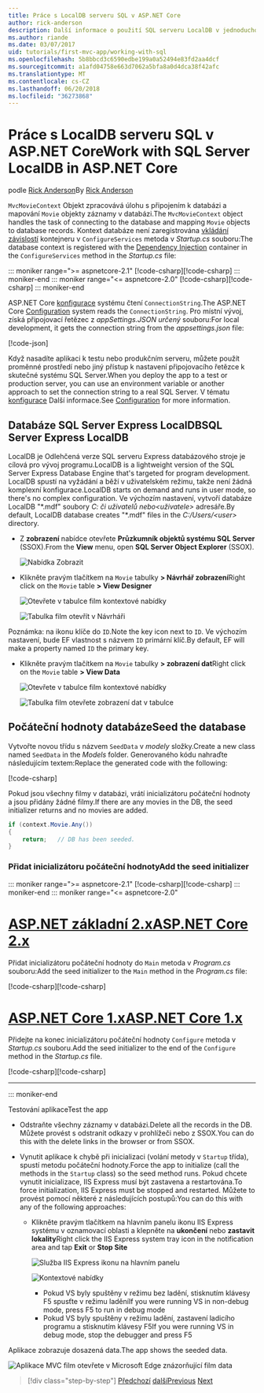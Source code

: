 ```yaml
---
title: Práce s LocalDB serveru SQL v ASP.NET Core
author: rick-anderson
description: Další informace o použití SQL serveru LocalDB v jednoduchou aplikaci ASP.NET MVC jádra.
ms.author: riande
ms.date: 03/07/2017
uid: tutorials/first-mvc-app/working-with-sql
ms.openlocfilehash: 5b8bbcd3c6590edbe199a0a52494e83fd2aa4dcf
ms.sourcegitcommit: a1afd04758e663d7062a5bfa8a0d4dca38f42afc
ms.translationtype: MT
ms.contentlocale: cs-CZ
ms.lasthandoff: 06/20/2018
ms.locfileid: "36273868"
---
```

# <a name="work-with-sql-server-localdb-in-aspnet-core"></a><span data-ttu-id="81cd5-103">Práce s LocalDB serveru SQL v ASP.NET Core</span><span class="sxs-lookup"><span data-stu-id="81cd5-103">Work with SQL Server LocalDB in ASP.NET Core</span></span>

<span data-ttu-id="81cd5-104">podle [Rick Anderson](https://twitter.com/RickAndMSFT)</span><span class="sxs-lookup"><span data-stu-id="81cd5-104">By [Rick Anderson](https://twitter.com/RickAndMSFT)</span></span>

<span data-ttu-id="81cd5-105">`MvcMovieContext` Objekt zpracovává úlohu s připojením k databázi a mapování `Movie` objekty záznamy v databázi.</span><span class="sxs-lookup"><span data-stu-id="81cd5-105">The `MvcMovieContext` object handles the task of connecting to the database and mapping `Movie` objects to database records.</span></span> <span data-ttu-id="81cd5-106">Kontext databáze není zaregistrována [vkládání závislostí](xref:fundamentals/dependency-injection) kontejneru v `ConfigureServices` metoda v *Startup.cs* souboru:</span><span class="sxs-lookup"><span data-stu-id="81cd5-106">The database context is registered with the [Dependency Injection](xref:fundamentals/dependency-injection) container in the `ConfigureServices` method in the *Startup.cs* file:</span></span>

::: moniker range=">= aspnetcore-2.1"
<span data-ttu-id="81cd5-107">[!code-csharp[](~/tutorials/first-mvc-app/start-mvc/sample/MvcMovie21/Startup.cs?name=ConfigureServices&highlight=13-99)]</span><span class="sxs-lookup"><span data-stu-id="81cd5-107">[!code-csharp[](~/tutorials/first-mvc-app/start-mvc/sample/MvcMovie21/Startup.cs?name=ConfigureServices&highlight=13-99)]</span></span>
::: moniker-end
::: moniker range="<= aspnetcore-2.0"
<span data-ttu-id="81cd5-108">[!code-csharp[](~/tutorials/first-mvc-app/start-mvc/sample/MvcMovie/Startup.cs?name=ConfigureServices&highlight=6-7)]</span><span class="sxs-lookup"><span data-stu-id="81cd5-108">[!code-csharp[](~/tutorials/first-mvc-app/start-mvc/sample/MvcMovie/Startup.cs?name=ConfigureServices&highlight=6-7)]</span></span>
::: moniker-end

<span data-ttu-id="81cd5-109">ASP.NET Core [konfigurace](xref:fundamentals/configuration/index) systému čtení `ConnectionString`.</span><span class="sxs-lookup"><span data-stu-id="81cd5-109">The ASP.NET Core [Configuration](xref:fundamentals/configuration/index) system reads the `ConnectionString`.</span></span> <span data-ttu-id="81cd5-110">Pro místní vývoj, získá připojovací řetězec z *appSettings.JSON určený* souboru:</span><span class="sxs-lookup"><span data-stu-id="81cd5-110">For local development, it gets the connection string from the *appsettings.json* file:</span></span>

[!code-json[](start-mvc/sample/MvcMovie/appsettings.json?highlight=2&range=8-10)]

<span data-ttu-id="81cd5-111">Když nasadíte aplikaci k testu nebo produkčním serveru, můžete použít proměnné prostředí nebo jiný přístup k nastavení připojovacího řetězce k skutečné systému SQL Server.</span><span class="sxs-lookup"><span data-stu-id="81cd5-111">When you deploy the app to a test or production server, you can use an environment variable or another approach to set the connection string to a real SQL Server.</span></span> <span data-ttu-id="81cd5-112">V tématu [konfigurace](xref:fundamentals/configuration/index) Další informace.</span><span class="sxs-lookup"><span data-stu-id="81cd5-112">See [Configuration](xref:fundamentals/configuration/index) for more information.</span></span>

## <a name="sql-server-express-localdb"></a><span data-ttu-id="81cd5-113">Databáze SQL Server Express LocalDB</span><span class="sxs-lookup"><span data-stu-id="81cd5-113">SQL Server Express LocalDB</span></span>

<span data-ttu-id="81cd5-114">LocalDB je Odlehčená verze SQL serveru Express databázového stroje je cílová pro vývoj programu.</span><span class="sxs-lookup"><span data-stu-id="81cd5-114">LocalDB is a lightweight version of the SQL Server Express Database Engine that's targeted for program development.</span></span> <span data-ttu-id="81cd5-115">LocalDB spustí na vyžádání a běží v uživatelském režimu, takže není žádná komplexní konfigurace.</span><span class="sxs-lookup"><span data-stu-id="81cd5-115">LocalDB starts on demand and runs in user mode, so there's no complex configuration.</span></span> <span data-ttu-id="81cd5-116">Ve výchozím nastavení, vytvoří databáze LocalDB "\*.mdf" soubory *C: či uživatelů nebo\<uživatele\>*  adresáře.</span><span class="sxs-lookup"><span data-stu-id="81cd5-116">By default, LocalDB database creates "\*.mdf" files in the *C:/Users/\<user\>* directory.</span></span>

* <span data-ttu-id="81cd5-117">Z **zobrazení** nabídce otevřete **Průzkumník objektů systému SQL Server** (SSOX).</span><span class="sxs-lookup"><span data-stu-id="81cd5-117">From the **View** menu, open **SQL Server Object Explorer** (SSOX).</span></span>

  ![Nabídka Zobrazit](working-with-sql/_static/ssox.png)

* <span data-ttu-id="81cd5-119">Klikněte pravým tlačítkem na `Movie` tabulky **> Návrhář zobrazení**</span><span class="sxs-lookup"><span data-stu-id="81cd5-119">Right click on the `Movie` table **> View Designer**</span></span>

  ![Otevřete v tabulce film kontextové nabídky](working-with-sql/_static/design.png)

  ![Tabulka film otevřít v Návrháři](working-with-sql/_static/dv.png)

<span data-ttu-id="81cd5-122">Poznámka: na ikonu klíče do `ID`.</span><span class="sxs-lookup"><span data-stu-id="81cd5-122">Note the key icon next to `ID`.</span></span> <span data-ttu-id="81cd5-123">Ve výchozím nastavení, bude EF vlastnost s názvem `ID` primární klíč.</span><span class="sxs-lookup"><span data-stu-id="81cd5-123">By default, EF will make a property named `ID` the primary key.</span></span>

* <span data-ttu-id="81cd5-124">Klikněte pravým tlačítkem na `Movie` tabulky **> zobrazení dat**</span><span class="sxs-lookup"><span data-stu-id="81cd5-124">Right click on the `Movie` table **> View Data**</span></span>

  ![Otevřete v tabulce film kontextové nabídky](working-with-sql/_static/ssox2.png)

  ![Tabulka film otevřete zobrazení dat v tabulce](working-with-sql/_static/vd22.png)

## <a name="seed-the-database"></a><span data-ttu-id="81cd5-127">Počáteční hodnoty databáze</span><span class="sxs-lookup"><span data-stu-id="81cd5-127">Seed the database</span></span>

<span data-ttu-id="81cd5-128">Vytvořte novou třídu s názvem `SeedData` v *modely* složky.</span><span class="sxs-lookup"><span data-stu-id="81cd5-128">Create a new class named `SeedData` in the *Models* folder.</span></span> <span data-ttu-id="81cd5-129">Generovaného kódu nahraďte následujícím textem:</span><span class="sxs-lookup"><span data-stu-id="81cd5-129">Replace the generated code with the following:</span></span>

[!code-csharp[](start-mvc/sample/MvcMovie/Models/SeedData.cs?name=snippet_1)]

<span data-ttu-id="81cd5-130">Pokud jsou všechny filmy v databázi, vrátí inicializátoru počáteční hodnoty a jsou přidány žádné filmy.</span><span class="sxs-lookup"><span data-stu-id="81cd5-130">If there are any movies in the DB, the seed initializer returns and no movies are added.</span></span>

```csharp
if (context.Movie.Any())
{
    return;   // DB has been seeded.
}
```

<a name="si"></a>
### <a name="add-the-seed-initializer"></a><span data-ttu-id="81cd5-131">Přidat inicializátoru počáteční hodnoty</span><span class="sxs-lookup"><span data-stu-id="81cd5-131">Add the seed initializer</span></span>

::: moniker range=">= aspnetcore-2.1"
<span data-ttu-id="81cd5-132">[!code-csharp[](~/tutorials/first-mvc-app/start-mvc/sample/MvcMovie21/Program.cs)]</span><span class="sxs-lookup"><span data-stu-id="81cd5-132">[!code-csharp[](~/tutorials/first-mvc-app/start-mvc/sample/MvcMovie21/Program.cs)]</span></span>
::: moniker-end
::: moniker range="<= aspnetcore-2.0"

# <a name="aspnet-core-2xtabaspnetcore2x"></a>[<span data-ttu-id="81cd5-133">ASP.NET základní 2.x</span><span class="sxs-lookup"><span data-stu-id="81cd5-133">ASP.NET Core 2.x</span></span>](#tab/aspnetcore2x/)

<span data-ttu-id="81cd5-134">Přidat inicializátoru počáteční hodnoty do `Main` metoda v *Program.cs* souboru:</span><span class="sxs-lookup"><span data-stu-id="81cd5-134">Add the seed initializer to the `Main` method in the *Program.cs* file:</span></span>

<span data-ttu-id="81cd5-135">[!code-csharp[](start-mvc/sample/MvcMovie/Program.cs?highlight=6,14-32)]</span><span class="sxs-lookup"><span data-stu-id="81cd5-135">[!code-csharp[](start-mvc/sample/MvcMovie/Program.cs?highlight=6,14-32)]</span></span>

# <a name="aspnet-core-1xtabaspnetcore1x"></a>[<span data-ttu-id="81cd5-136">ASP.NET Core 1.x</span><span class="sxs-lookup"><span data-stu-id="81cd5-136">ASP.NET Core 1.x</span></span>](#tab/aspnetcore1x/)

<span data-ttu-id="81cd5-137">Přidejte na konec inicializátoru počáteční hodnoty `Configure` metoda v *Startup.cs* souboru.</span><span class="sxs-lookup"><span data-stu-id="81cd5-137">Add the seed initializer to the end of the `Configure` method in the *Startup.cs* file.</span></span>

<span data-ttu-id="81cd5-138">[!code-csharp[](start-mvc/sample/MvcMovie/Startup.cs?highlight=9&name=snippet_seed)]</span><span class="sxs-lookup"><span data-stu-id="81cd5-138">[!code-csharp[](start-mvc/sample/MvcMovie/Startup.cs?highlight=9&name=snippet_seed)]</span></span>

---
::: moniker-end

<span data-ttu-id="81cd5-139">Testování aplikace</span><span class="sxs-lookup"><span data-stu-id="81cd5-139">Test the app</span></span>

* <span data-ttu-id="81cd5-140">Odstraňte všechny záznamy v databázi.</span><span class="sxs-lookup"><span data-stu-id="81cd5-140">Delete all the records in the DB.</span></span> <span data-ttu-id="81cd5-141">Můžete provést s odstranit odkazy v prohlížeči nebo z SSOX.</span><span class="sxs-lookup"><span data-stu-id="81cd5-141">You can do this with the delete links in the browser or from SSOX.</span></span>
* <span data-ttu-id="81cd5-142">Vynutit aplikace k chybě při inicializaci (volání metody v `Startup` třída), spustí metodu počáteční hodnoty.</span><span class="sxs-lookup"><span data-stu-id="81cd5-142">Force the app to initialize (call the methods in the `Startup` class) so the seed method runs.</span></span> <span data-ttu-id="81cd5-143">Pokud chcete vynutit inicializace, IIS Express musí být zastavena a restartována.</span><span class="sxs-lookup"><span data-stu-id="81cd5-143">To force initialization, IIS Express must be stopped and restarted.</span></span> <span data-ttu-id="81cd5-144">Můžete to provést pomocí některé z následujících postupů:</span><span class="sxs-lookup"><span data-stu-id="81cd5-144">You can do this with any of the following approaches:</span></span>

  * <span data-ttu-id="81cd5-145">Klikněte pravým tlačítkem na hlavním panelu ikonu IIS Express systému v oznamovací oblasti a klepněte na **ukončení** nebo **zastavit lokality**</span><span class="sxs-lookup"><span data-stu-id="81cd5-145">Right click the IIS Express system tray icon in the notification area and tap **Exit** or **Stop Site**</span></span>

    ![Služba IIS Express ikonu na hlavním panelu](working-with-sql/_static/iisExIcon.png)

    ![Kontextové nabídky](working-with-sql/_static/stopIIS.png)

    * <span data-ttu-id="81cd5-148">Pokud VS byly spuštěny v režimu bez ladění, stisknutím klávesy F5 spusťte v režimu ladění</span><span class="sxs-lookup"><span data-stu-id="81cd5-148">If you were running VS in non-debug mode, press F5 to run in debug mode</span></span>
    * <span data-ttu-id="81cd5-149">Pokud VS byly spuštěny v režimu ladění, zastavení ladicího programu a stisknutím klávesy F5</span><span class="sxs-lookup"><span data-stu-id="81cd5-149">If you were running VS in debug mode, stop the debugger and press F5</span></span>

<span data-ttu-id="81cd5-150">Aplikace zobrazuje dosazená data.</span><span class="sxs-lookup"><span data-stu-id="81cd5-150">The app shows the seeded data.</span></span>

![Aplikace MVC film otevřete v Microsoft Edge znázorňující film data](working-with-sql/_static/m55.png)

> [!div class="step-by-step"]
> <span data-ttu-id="81cd5-152">[Předchozí](adding-model.md)
> [další](controller-methods-views.md)</span><span class="sxs-lookup"><span data-stu-id="81cd5-152">[Previous](adding-model.md)
[Next](controller-methods-views.md)</span></span>  
